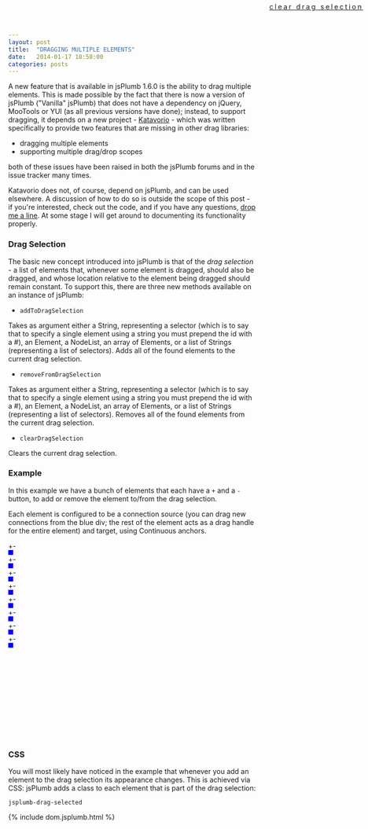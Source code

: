 ```yaml
---
layout: post
title:  "DRAGGING MULTIPLE ELEMENTS"
date:   2014-01-17 18:58:00
categories: posts
---
```


<style type="text/css">
	.jsplumb-drag-selected {
		border: 1px solid orange;
		background-color: gold;
	}
	
	#demo {
		height:400px;
	}

	.clearSelection {
		position:absolute;
		right:10px;
		top:5px;
		letter-spacing:3px;
	}
</style>

A new feature that is available in jsPlumb 1.6.0 is the ability to drag multiple elements. This is made possible by the fact that there is now a version of jsPlumb ("Vanilla" jsPlumb) that does not have a dependency on jQuery, MooTools or YUI (as all previous versions have done); instead, to support dragging, it depends on a new project - [Katavorio](https://github.com/jsplumb/katavorio) - which was written specifically to provide two features that are missing in other drag libraries:

- dragging multiple elements
- supporting multiple drag/drop scopes

both of these issues have been raised in both the jsPlumb forums and in the issue tracker many times.

Katavorio does not, of course, depend on jsPlumb, and can be used elsewhere.  A discussion of how to do so is outside the scope of this post - if you're interested, check out the code, and if you have any questions, <a href="mailto:simon@jsplumbtoolkit.com">drop me a line</a>. At some stage I will get around to documenting its functionality properly.

### Drag Selection

The basic new concept introduced into jsPlumb is that of the _drag selection_ - a list of elements that, whenever some element is dragged, should also be dragged, and whose location relative to the element being dragged should remain constant. To support this, there are three new methods available on an instance of jsPlumb:

- `addToDragSelection`

Takes as argument either a String, representing a selector (which is to say that to specify a single element using a string you must prepend the id with a #), an Element, a NodeList, an array of Elements, or a list of Strings (representing a list of selectors).  Adds all of the found elements to the current drag selection.

- `removeFromDragSelection`

Takes as argument either a String, representing a selector (which is to say that to specify a single element using a string you must prepend the id with a #), an Element, a NodeList, an array of Elements, or a list of Strings (representing a list of selectors).  Removes all of the found elements from the current drag selection.

- `clearDragSelection`

Clears the current drag selection.

### Example

In this example we have a bunch of elements that each have a `+` and a `-` button, to add or remove the element to/from the drag selection. 

Each element is configured to be a connection source (you can drag new connections from the blue div; the rest of the 
element acts as a drag handle for the entire element) and target, using Continuous anchors.

<div class="demo" id="demo">
	<div class="clearSelection"><a href="#">clear drag selection</a></div>
	<div id="w1" class="w" style="left:25px;top:35px"><a class="add">+</a><a class="remove">-</a><div class="foo" style="height:10px;width:10px;background-color:blue"></div></div>
	<div id="w2" class="w" style="left:185px;top:55px"><a class="add">+</a><a class="remove">-</a><div class="foo" style="height:10px;width:10px;background-color:blue"></div></div>
    <div id="w3" class="w" style="left:145px;top:175px"><a class="add">+</a><a class="remove">-</a><div class="foo" style="height:10px;width:10px;background-color:blue"></div></div>
    <div id="w4" class="w" style="left:425px;top:115px"><a class="add">+</a><a class="remove">-</a><div class="foo" style="height:10px;width:10px;background-color:blue"></div></div>
    <div id="w5" class="w" style="left:465px;top:345px"><a class="add">+</a><a class="remove">-</a><div class="foo" style="height:10px;width:10px;background-color:blue"></div></div>
    <div id="w6" class="w" style="left:305px;top:115px"><a class="add">+</a><a class="remove">-</a><div class="foo" style="height:10px;width:10px;background-color:blue"></div></div>
    <div id="w7" class="w" style="left:5px;top:235px"><a class="add">+</a><a class="remove">-</a><div class="foo" style="height:10px;width:10px;background-color:blue"></div></div>
    <div id="w8" class="w" style="left:325px;top:3px"><a class="add">+</a><a class="remove">-</a><div class="foo" style="height:10px;width:10px;background-color:blue"></div></div>
</div>

### CSS

You will most likely have noticed in the example that whenever you add an element to the drag selection its appearance changes.  This is achieved via CSS: jsPlumb adds a class to each element that is part of the drag selection:

`jsplumb-drag-selected`


{% include dom.jsplumb.html %}
<script src="/assets/multiple-drag.js"></script>


